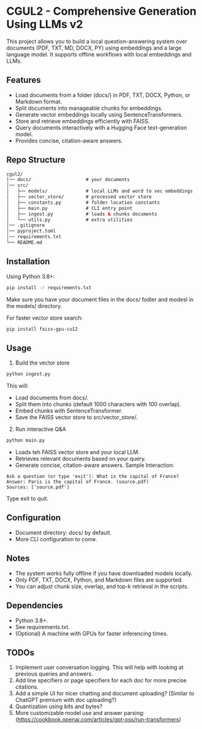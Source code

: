 # CGUL2 - Comprehensive Generation Using LLMs v2

This project allows you to build a local question-answering system over documents (PDF, TXT, MD, DOCX, PY) using embeddings and a large language model. It supports offline workflows with local embeddings and LLMs.

## Features

- Load documents from a folder (docs/) in PDF, TXT, DOCX, Python, or Markdown format.
- Split documents into manageable chunks for embeddings.
- Generate vector embeddings locally using SentenceTransformers.
- Store and retrieve embeddings efficiently with FAISS.
- Query documents interactively with a Hugging Face text-generation model.
- Provides concise, citation-aware answers.

## Repo Structure
```html
cgul2/
│── docs/                    # your documents
│── src/
│   ├── models/              # local LLMs and word to vec embeddings
│   ├── vector_store/        # processed vector store
│   ├── constants.py         # folder location constants
│   ├── main.py              # CLI entry point
│   ├── ingest.py            # loads & chunks documents
│   └── utils.py             # extra utilities
│── .gitignore
│── pyproject.toml
│── requirements.txt
└── README.md
```

## Installation

Using Python 3.8+:
```bash
pip install -r requirements.txt
```
Make sure you have your document files in the docs/ fodler and modesl in the models/ directory.

For faster vector store search:
```bash
pip install faiss-gpu-cu12
```

## Usage

1. Build the vector store
```bash
python ingest.py
```
This will:
- Load documents from docs/.
- Split them into chunks (default 1000 characters with 100 overlap).
- Embed chunks with SentenceTransformer.
- Save the FAISS vector store to src/vector_store/.
2. Run interactive Q&A
```bash
python main.py
```
- Loads teh FAISS vector store and your local LLM.
- Retrieves relevant documents based on your query.
- Generate concise, citation-aware answers.
Sample Interaction:
```
Ask a question (or type 'exit'): What is the capital of France?
Answer: Paris is the capital of France. (source.pdf)
Sources: ['source.pdf']
```
Type exit to quit.

## Configuration

- Document directory: docs/ by default.
- More CLI configuration to come.

## Notes

- The system works fully offline if you have downloaded models locally.
- Only PDF, TXT, DOCX, Python, and Markdown files are supported.
- You can adjust chunk size, overlap, and top-k retrieval in the scripts.

## Dependencies

- Python 3.8+.
- See requirements.txt.
- (Optional) A machine with GPUs for faster inferencing times.

## TODOs
1. Implement user conversation logging. This will help with looking at previous queries and answers.
2. Add line specifiers or page specifiers for each doc for more precise citations.
3. Add a simple UI for nicer chatting and document uploading? (Similar to ChatGPT premium with doc uploading?)
4. Quantization using bits and bytes?
5. More customizable model use and answer parsing: (https://cookbook.openai.com/articles/gpt-oss/run-transformers)
